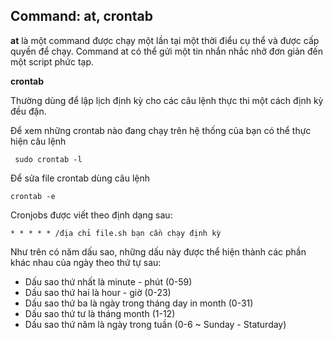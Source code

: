 ## Command: at, crontab

**at** là một command được chạy một lần tại một thời điểu cụ thể và được cấp quyền để chạy. Command at có thể gửi một tin nhắn nhắc nhở đơn giản đến một script phức tạp. 

**crontab**

Thường dùng để lập lịch định kỳ cho các câu lệnh thực thi một cách định kỳ đều đặn.

Để xem những crontab nào đang chạy trên hệ thống của bạn có thể thực hiện câu lệnh

` sudo crontab -l`

Để sửa file crontab dùng câu lệnh 

`crontab -e`

Cronjobs được viết theo định dạng sau:

`* * * * * /địa chỉ file.sh bạn cần chạy định kỳ`

Như trên có năm dấu sao, những dấu này được thể hiện thành các phần khác nhau của ngày theo thứ tự sau:
- Dấu sao thứ nhất là minute - phút (0-59)
- Dấu sao thứ hai là hour - giờ (0-23)
- Dấu sao thứ ba là ngày trong tháng day in month (0-31)
- Dấu sao thứ tư là tháng month (1-12)
- Dấu sao thứ năm là ngày trong tuần (0-6 ~ Sunday - Staturday)
